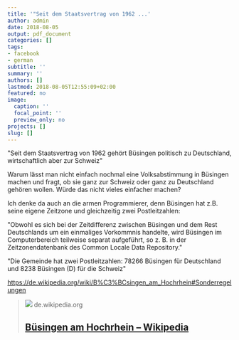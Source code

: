 ```yaml
---
title: '"Seit dem Staatsvertrag von 1962 ...'
author: admin
date: 2018-08-05
output: pdf_document
categories: []
tags:
- facebook
- german
subtitle: ''
summary: ''
authors: []
lastmod: 2018-08-05T12:55:09+02:00
featured: no
image:
  caption: ''
  focal_point: ''
  preview_only: no
projects: []
slug: []
---
```

"Seit dem Staatsvertrag von 1962 gehört Büsingen politisch zu Deutschland, wirtschaftlich aber zur Schweiz"

Warum lässt man nicht einfach nochmal eine Volksabstimmung in Büsingen machen und fragt, ob sie ganz zur Schweiz oder ganz zu Deutschland gehören wollen. Würde das nicht vieles einfacher machen? 

Ich denke da auch an die armen Programmierer, denn Büsingen hat z.B. seine eigene Zeitzone und gleichzeitig zwei Postleitzahlen:

"Obwohl es sich bei der Zeitdifferenz zwischen Büsingen und dem Rest Deutschlands um ein einmaliges Vorkommnis handelte, wird Büsingen im Computerbereich teilweise separat aufgeführt, so z. B. in der Zeitzonendatenbank des Common Locale Data Repository."

"Die Gemeinde hat zwei Postleitzahlen: 78266 Büsingen für Deutschland und 8238 Büsingen (D) für die Schweiz"

https://de.wikipedia.org/wiki/B%C3%BCsingen_am_Hochrhein#Sonderregelungen
> [![](https://upload.wikimedia.org/wikipedia/commons/thumb/9/9c/B%C3%BCsingen_am_Hochrhein_in_KN.svg/1200px-B%C3%BCsingen_am_Hochrhein_in_KN.svg.png)](https://de.wikipedia.org/wiki/B%C3%BCsingen_am_Hochrhein#Sonderregelungen)
> de.wikipedia.org
> ## [Büsingen am Hochrhein – Wikipedia](https://de.wikipedia.org/wiki/B%C3%BCsingen_am_Hochrhein#Sonderregelungen)
>

